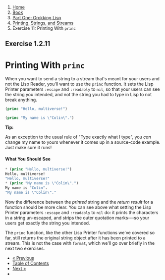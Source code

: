 <ol class="breadcrumb">
  <li><a href="/">Home</a></li>
  <li><a href="/book/">Book</a></li>
  <li><a href="/book/1-0-0-overview/">Part One: Grokking Lisp</a></li>
  <li><a href="/book/1-02-00-input-output/">Printing, Strings, and Streams</a></li>
  <li class="active">Exercise 11: Printing With <code>princ</code></li>
</ol>

## Exercise 1.2.11

# Printing With <code>princ</code>

When you want to send a string to a stream that's meant for your users and not the Lisp Reader, you'll want to use the `princ` function.  It sets the Lisp Printer parameters `:escape` and `:readably` to `nil`, so that your users can see the string you intended, and not the string you had to type in Lisp to not break anything.

```lisp
(princ "Hello, multiverse!")

(princ "My name is \"Colin\".")
```

<div class="alert alert-success">
    <strong>Tip:</strong>
    <p>As an exception to the usual rule of "Type exactly what I type", you <em>can</em> change my name to yours whenever it comes up in a source-code example.  Just make sure it runs!</p>
</div>

#### What You Should See

```lisp
* (princ "Hello, multiverse!")
Hello, multiverse!
"Hello, multiverse!"
* (princ "My name is \"Colin\".")
My name is "Colin".
"My name is \"Colin\"."
```

Now the difference between the *printed* string and the *return result* for a function should be more clear.  You can see above what setting the Lisp Printer parameters `:escape` and `:readably` to `nil` do: it prints the characters in a string un-escaped, and strips the outer quotation marks---so your users get exactly the string you intended.

The `princ` function, like the other Lisp Printer functions we've covered so far, still returns the original string object after it has been printed to a stream.  This is not the case with `format`, which we'll go over briefly in the next two exercises.

<ul class="pager">
  <li class="previous"><a href="/book/1-02-10-prin1/">&laquo; Previous</a></li>
  <li><a href="/book/">Table of Contents</a></li>
  <li class="next"><a href="/book/1-02-12-format/">Next &raquo;</a><li>
</ul>
